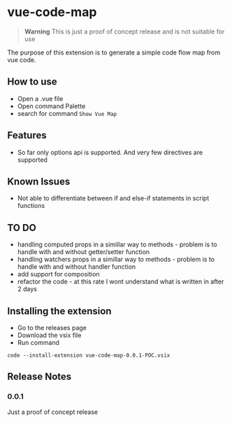 # vue-code-map 

> **Warning**
> This is just a proof of concept release and is not suitable for use

The purpose of this extension is to generate a simple code flow map from vue code.

## How to use
* Open a .vue file  
* Open command Palette  
* search for command `Show Vue Map`  

## Features

* So far only options api is supported. And very few directives are supported


## Known Issues

* Not able to differentiate between if and else-if statements in script functions

## TO DO
* handling computed props in a simillar way to methods - problem is to handle with and without getter/setter function
* handling watchers props in a simillar way to methods - problem is to handle with and without handler function
* add support for composition
* refactor the code - at this rate I wont understand what is written in after 2 days

## Installing the extension
* Go to the releases page  
* Download the vsix file  
* Run command  
```
code --install-extension vue-code-map-0.0.1-POC.vsix
```

## Release Notes

### 0.0.1
Just a proof of concept release
